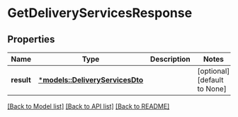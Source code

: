 # GetDeliveryServicesResponse

## Properties
Name | Type | Description | Notes
------------ | ------------- | ------------- | -------------
**result** | [***models::DeliveryServicesDto**](DeliveryServicesDTO.md) |  | [optional] [default to None]

[[Back to Model list]](../README.md#documentation-for-models) [[Back to API list]](../README.md#documentation-for-api-endpoints) [[Back to README]](../README.md)


